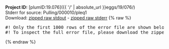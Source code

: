 **Project ID:** [plumID:19.076]({{ '/' | absolute_url }}eggs/19/076/)  
Stderr for source:  Pulling/000010/pleq1   
Download: [zipped raw stdout](pleq1.plumed_master.stdout.txt.zip) - [zipped raw stderr](pleq1.plumed_master.stderr.txt.zip) 
{% raw %}
<pre>
#! Only the first 1000 rows of the error file are shown below
#! To inspect the full error file, please download the zipped raw stderr file above
</pre>
{% endraw %}
